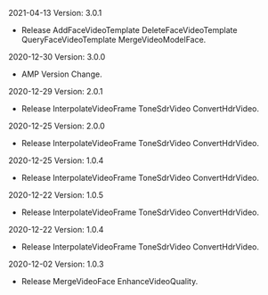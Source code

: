 2021-04-13 Version: 3.0.1
- Release AddFaceVideoTemplate DeleteFaceVideoTemplate QueryFaceVideoTemplate MergeVideoModelFace.

2020-12-30 Version: 3.0.0
- AMP Version Change.

2020-12-29 Version: 2.0.1
- Release InterpolateVideoFrame ToneSdrVideo ConvertHdrVideo.

2020-12-25 Version: 2.0.0
- Release InterpolateVideoFrame ToneSdrVideo ConvertHdrVideo.

2020-12-25 Version: 1.0.4
- Release InterpolateVideoFrame ToneSdrVideo ConvertHdrVideo.

2020-12-22 Version: 1.0.5
- Release InterpolateVideoFrame ToneSdrVideo ConvertHdrVideo.

2020-12-22 Version: 1.0.4
- Release InterpolateVideoFrame ToneSdrVideo ConvertHdrVideo.

2020-12-02 Version: 1.0.3
- Release MergeVideoFace EnhanceVideoQuality.


